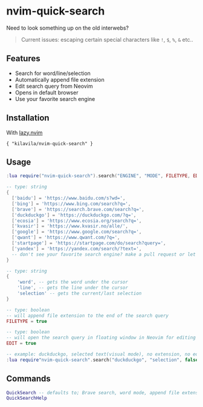 # nvim-quick-search

Need to look something up on the old interwebs?

> Current issues: escaping certain special characters like `!`, `$`, `%`, `&` etc..

## Features
- Search for word/line/selection
- Automatically append file extension
- Edit search query from Neovim
- Opens in default browser
- Use your favorite search engine

## Installation
With [lazy.nvim](https://github.com/folke/lazy.nvim)
```
{ "kilavila/nvim-quick-search" }
```

## Usage
```lua
:lua require("nvim-quick-search").search("ENGINE", "MODE", FILETYPE, EDIT)

-- type: string
{
  ['baidu'] = 'https://www.baidu.com/s?wd=',
  ['bing'] = 'https://www.bing.com/search?q=',
  ['brave'] = 'https://search.brave.com/search?q=',
  ['duckduckgo'] = 'https://duckduckgo.com/?q=',
  ['ecosia'] = 'https://www.ecosia.org/search?q=',
  ['kvasir'] = 'https://www.kvasir.no/alle/',
  ['google'] = 'https://www.google.com/search?q=',
  ['qwant'] = 'https://www.qwant.com/?q=',
  ['startpage'] = 'https://startpage.com/do/search?query=',
  ['yandex'] = 'https://yandex.com/search/?text=',
  -- don't see your favorite search engine? make a pull request or let me know so I can add it
}

-- type: string
{
    'word', -- gets the word under the cursor
    'line', -- gets the line under the cursor
    'selection' -- gets the current/last selection
}

-- type: boolean
-- will append file extension to the end of the search query
FILETYPE = true

-- type: boolean
-- will open the search query in floating window in Neovim for editing
EDIT = true

-- example: duckduckgo, selected text(visual mode), no extension, no editing
:lua require"nvim-quick-search".search("duckduckgo", "selection", false, false)
```

## Commands
```lua
QuickSearch -- defaults to; Brave search, word mode, append file extension, edit in Neovim before search
QuickSearchHelp
```
